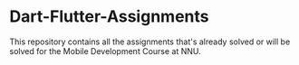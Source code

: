 # Dart-Flutter-Assignments
This repository contains all the assignments that's already solved or will be solved for the Mobile Development Course at NNU.
